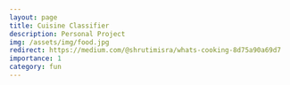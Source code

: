 ```yaml
---
layout: page
title: Cuisine Classifier
description: Personal Project
img: /assets/img/food.jpg
redirect: https://medium.com/@shrutimisra/whats-cooking-8d75a90a69d7
importance: 1
category: fun
---
```

